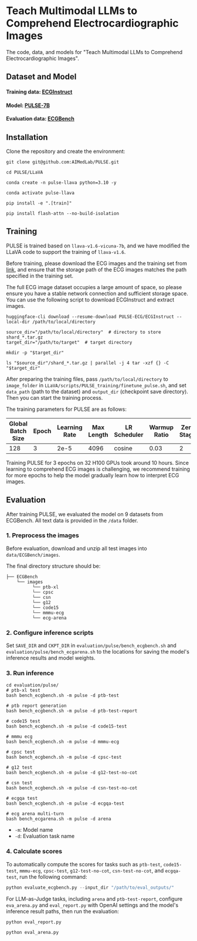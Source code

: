 # Teach Multimodal LLMs to Comprehend Electrocardiographic Images
The code, data, and models for "Teach Multimodal LLMs to Comprehend Electrocardiographic Images".

## Dataset and Model
#### Training data: [ECGInstruct](https://huggingface.co/datasets/PULSE-ECG/ECGInstruct)
#### Model: [PULSE-7B](https://huggingface.co/PULSE-ECG/PULSE-7B)
#### Evaluation data: [ECGBench](https://huggingface.co/datasets/PULSE-ECG/ECGBench) 

## Installation

Clone the repository and create the environment:

```shell
git clone git@github.com:AIMedLab/PULSE.git

cd PULSE/LLaVA

conda create -n pulse-llava python=3.10 -y

conda activate pulse-llava

pip install -e ".[train]"

pip install flash-attn --no-build-isolation
```

## Training

PULSE is trained based on `llava-v1.6-vicuna-7b`, and we have modified the LLaVA code to support the training of `llava-v1.6`.

Before training, please download the ECG images and the training set from [link](https://huggingface.co/datasets/PULSE-ECG/ECGInstruct), and ensure that the storage path of the ECG images matches the path specified in the training set.


The full ECG image dataset occupies a large amount of space, so please ensure you have a stable network connection and sufficient storage space. You can use the following script to download ECGInstruct and extract images.

```
huggingface-cli download --resume-download PULSE-ECG/ECGInstruct --local-dir /path/to/local/directory
```

```
source_dir="/path/to/local/directory"  # directory to store shard_*.tar.gz
target_dir="/path/to/target"  # target directory

mkdir -p "$target_dir"

ls "$source_dir"/shard_*.tar.gz | parallel -j 4 tar -xzf {} -C "$target_dir"
```


After preparing the training files, pass `/path/to/local/directory` to `image_folder` in `LLaVA/scripts/PULSE_training/finetune_pulse.sh`, and set `data_path` (path to the dataset) and `output_dir` (checkpoint save directory). Then you can start the training process.

The training parameters for PULSE are as follows:

| Global Batch Size | Epoch | Learning Rate | Max Length | LR Scheduler | Warmup Ratio | Zero Stage |
|-------------------|-------|---------------|------------|--------------|--------------|------------|
| 128               | 3     | 2e-5          | 4096       | cosine       | 0.03         | 2          |

Training PULSE for 3 epochs on 32 H100 GPUs took around 10 hours. Since learning to comprehend ECG images is challenging, we recommend training for more epochs to help the model gradually learn how to interpret ECG images.

## Evaluation

After training PULSE, we evaluated the model on 9 datasets from ECGBench. All text data is provided in the `/data` folder.

### 1. Preprocess the images

Before evaluation, download and unzip all test images into `data/ECGBench/images`.

The final directory structure should be:

```
├── ECGBench
    └── images
          └── ptb-xl
          └── cpsc
          └── csn
          └── g12
          └── code15
          └── mmmu-ecg
          └── ecg-arena
```

### 2. Configure inference scripts

Set `SAVE_DIR` and `CKPT_DIR` in `evaluation/pulse/bench_ecgbench.sh` and `evaluation/pulse/bench_ecgarena.sh` to the locations for saving the model's inference results and model weights.

### 3. Run inference

```shell
cd evaluation/pulse/
# ptb-xl test
bash bench_ecgbench.sh -m pulse -d ptb-test

# ptb report generation
bash bench_ecgbench.sh -m pulse -d ptb-test-report

# code15 test
bash bench_ecgbench.sh -m pulse -d code15-test

# mmmu ecg
bash bench_ecgbench.sh -m pulse -d mmmu-ecg

# cpsc test
bash bench_ecgbench.sh -m pulse -d cpsc-test

# g12 test
bash bench_ecgbench.sh -m pulse -d g12-test-no-cot

# csn test
bash bench_ecgbench.sh -m pulse -d csn-test-no-cot

# ecgqa test
bash bench_ecgbench.sh -m pulse -d ecgqa-test

# ecg arena multi-turn
bash bench_ecgarena.sh -m pulse -d arena
```

- `-m`: Model name
- `-d`: Evaluation task name

### 4. Calculate scores

To automatically compute the scores for tasks such as `ptb-test`, `code15-test`, `mmmu-ecg`, `cpsc-test`, `g12-test-no-cot`, `csn-test-no-cot`, and `ecgqa-test`, run the following command:

```python
python evaluate_ecgbench.py --input_dir "/path/to/eval_outputs/"
```

For LLM-as-Judge tasks, including `arena` and `ptb-test-report`, configure `eva_arena.py` and `eval_report.py` with OpenAI settings and the model's inference result paths, then run the evaluation:

```python
python eval_report.py

python eval_arena.py
```
